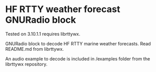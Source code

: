 # HF RTTY weather forecast GNURadio block

Tested on 3.10.1.1 requires librttywx.

GNURadio block to decode HF RTTY marine weather forecasts.
Read README.md from librttywx.

An audio example to decode is included in /examples folder from the librttywx repository.
